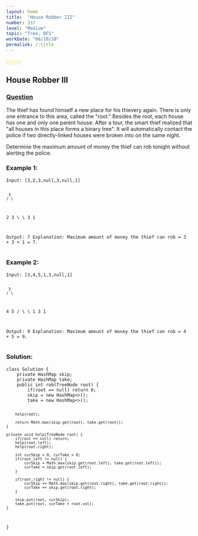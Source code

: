 ```yaml
---
layout: home
title:  "House Robber III"
number: 337
level: "Medium"
topic: "Tree, DFS"
workDate: "06/10/20"
permalink: /:title
---
```

<a  style="color:#ffe57c;float:top" href="{{site.baseurl}}/index.html">Home</a>
<h2>House Robber III</h2>

<h3 style="color:#ffe57c;"><a href="https://leetcode.com/problems/house-robber-iii/">Question</a></h3>


<p>The thief has found himself a new place for his thievery again. There is only one entrance to this area, called the "root." Besides the root, each house has one and only one parent house. After a tour, the smart thief realized that "all houses in this place forms a binary tree". It will automatically contact the police if two directly-linked houses were broken into on the same night.</p>

<p>Determine the maximum amount of money the thief can rob tonight without alerting the police.</p>


<h3>Example 1:</h3>
<pre><code class="plaintext">Input: [3,2,3,null,3,null,1]

     3
    / \
   2   3
    \   \ 
     3   1

Output: 7 
Explanation: Maximum amount of money the thief can rob = 3 + 3 + 1 = 7.
</code></pre>

<h3>Example 2:</h3>
<pre><code class="plaintext">Input: [3,4,5,1,3,null,1]

     3
    / \
   4   5
  / \   \ 
 1   3   1

Output: 9
Explanation: Maximum amount of money the thief can rob = 4 + 5 = 9.
</code></pre>


<h3>Solution:</h3>
<pre><code class="java">class Solution {
    private HashMap<TreeNode, Integer> skip;
    private HashMap<TreeNode, Integer> take;
    public int rob(TreeNode root) {
        if(root == null) return 0;
        skip = new HashMap<>();
        take = new HashMap<>();
        
        help(root);
        
        return Math.max(skip.get(root), take.get(root));
    }
    
    private void help(TreeNode root) {
        if(root == null) return;
        help(root.left);
        help(root.right);
        
        int curSkip = 0, curTake = 0;
        if(root.left != null) {
            curSkip = Math.max(skip.get(root.left), take.get(root.left));
            curTake = skip.get(root.left);
        }
        
        if(root.right != null) {
            curSkip += Math.max(skip.get(root.right), take.get(root.right));
            curTake += skip.get(root.right);
        }
        
        skip.put(root, curSkip);
        take.put(root, curTake + root.val);
    }
}</code></pre>